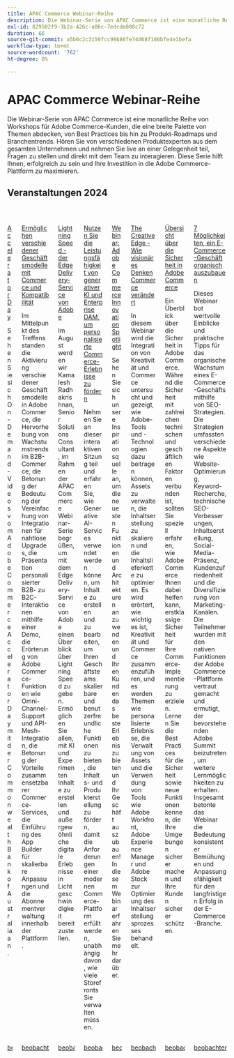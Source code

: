 ```yaml
---
title: APAC Commerce Webinar-Reihe
description: Die Webinar-Serie von APAC Commerce ist eine monatliche Reihe von Workshops für Adobe Commerce-Kunden, die eine breite Palette von Themen abdecken, von Best Practices bis hin zu Produkt-Roadmaps und Branchentrends.
exl-id: 829502f9-3b2a-426c-a06c-7edcde000c72
duration: 66
source-git-commit: a5b6c2c3150fcc98686fe74d68f186bfe4e1befa
workflow-type: tm+mt
source-wordcount: '762'
ht-degree: 0%

---
```


# APAC Commerce Webinar-Reihe

Die Webinar-Serie von APAC Commerce ist eine monatliche Reihe von Workshops für Adobe Commerce-Kunden, die eine breite Palette von Themen abdecken, von Best Practices bis hin zu Produkt-Roadmaps und Branchentrends. Hören Sie von verschiedenen Produktexperten aus dem gesamten Unternehmen und nehmen Sie live an einer Gelegenheit teil, Fragen zu stellen und direkt mit dem Team zu interagieren. Diese Serie hilft Ihnen, erfolgreich zu sein und Ihre Investition in die Adobe Commerce-Plattform zu maximieren.

## Veranstaltungen 2024

<!-- CARDS

{cta = Watch}

* 2024/accelerator-day/overview.md
* 2024/commerce-and-composability.md
* 2024/edge-delivery-services.md
* 2024/personalised-commerce-experiences.md
* 2024/innovation-spotlight.md
* 2024/visionary-thinking.md
* 2024/security-overview.md
* 2024/grow-ecommerce-business.md

-->
<!-- START CARDS HTML - DO NOT MODIFY BY HAND -->
<div class="columns">
    <div class="column is-half-tablet is-half-desktop is-one-third-widescreen" aria-label="Accelerator Day">
        <div class="card" style="height: 100%; display: flex; flex-direction: column; height: 100%;">
            <div class="card-image">
                <figure class="image x-is-16by9">
                    <a href="2024/accelerator-day/overview.md" title="Tag des Beschleunigers" target="_blank" rel="referrer">
                        <img class="is-bordered-r-small" src="https://video.tv.adobe.com/v/3429276/?format=jpeg&nocache=1732759427250" alt="Tag des Beschleunigers"
                             style="width: 100%; aspect-ratio: 16 / 9; object-fit: cover; overflow: hidden; display: block; margin: auto;">
                    </a>
                </figure>
            </div>
            <div class="card-content is-padded-small" style="display: flex; flex-direction: column; flex-grow: 1; justify-content: space-between;">
                <div class="top-card-content">
                    <p class="headline is-size-6 has-text-weight-bold">
                        <a href="2024/accelerator-day/overview.md" target="_blank" rel="referrer" title="Tag des Beschleunigers">Accelerator Day</a>
                    </p>
                    <p class="is-size-6">Sehen Sie sich On-Demand-Videos vom Adobe Commerce Accelerator Day mit der Commonwealth Bank of Australia an.</p>
                </div>
                <a href="2024/accelerator-day/overview.md" target="_blank" rel="referrer" class="spectrum-Button spectrum-Button--outline spectrum-Button--primary spectrum-Button--sizeM" style="align-self: flex-start; margin-top: 1rem;">
                    <span class="spectrum-Button-label has-no-wrap has-text-weight-bold">beobachten</span>
                </a>
            </div>
        </div>
    </div>
    <div class="column is-half-tablet is-half-desktop is-one-third-widescreen" aria-label="Enabling diverse business models with Commerce & Composability">
        <div class="card" style="height: 100%; display: flex; flex-direction: column; height: 100%;">
            <div class="card-image">
                <figure class="image x-is-16by9">
                    <a href="2024/commerce-and-composability.md" title="Ermöglichen verschiedener Geschäftsmodelle mit Commerce und Kompatibilität" target="_blank" rel="referrer">
                        <img class="is-bordered-r-small" src="https://video.tv.adobe.com/v/3429800/?format=jpeg&nocache=1732759427243" alt="Ermöglichen verschiedener Geschäftsmodelle mit Commerce und Kompatibilität"
                             style="width: 100%; aspect-ratio: 16 / 9; object-fit: cover; overflow: hidden; display: block; margin: auto;">
                    </a>
                </figure>
            </div>
            <div class="card-content is-padded-small" style="display: flex; flex-direction: column; flex-grow: 1; justify-content: space-between;">
                <div class="top-card-content">
                    <p class="headline is-size-6 has-text-weight-bold">
                        <a href="2024/commerce-and-composability.md" target="_blank" rel="referrer" title="Ermöglichen verschiedener Geschäftsmodelle mit Commerce und Kompatibilität">Ermöglichen verschiedener Geschäftsmodelle mit Commerce und Kompatibilität</a>
                    </p>
                    <p class="is-size-6">Im Mittelpunkt des Treffens standen die Aktivierung verschiedener Geschäftsmodelle in Adobe Commerce, die Hervorhebung von Wachstumstrends im B2B-Commerce, die Betonung der Bedeutung der Vereinfachung von Integrationen für nahtlose Upgrades, die Präsentation personalisierter B2B- zu B2C-Interaktionen mithilfe einer Demo, die Erörterung von Adobe Commerce-Funktionen wie Omni-Channel-Support und API-Mesh-Integration, die Betonung der Vorteile zusammensetzbarer Commerce-Services, die Einführung des App Builder für skalierbare Anpassungen und die Abonnementverwaltung innerhalb der Plattform.</p>
                </div>
                <a href="2024/commerce-and-composability.md" target="_blank" rel="referrer" class="spectrum-Button spectrum-Button--outline spectrum-Button--primary spectrum-Button--sizeM" style="align-self: flex-start; margin-top: 1rem;">
                    <span class="spectrum-Button-label has-no-wrap has-text-weight-bold">beobachten</span>
                </a>
            </div>
        </div>
    </div>
    <div class="column is-half-tablet is-half-desktop is-one-third-widescreen" aria-label="Lightning Speed - Adobe’s Edge Delivery Service">
        <div class="card" style="height: 100%; display: flex; flex-direction: column; height: 100%;">
            <div class="card-image">
                <figure class="image x-is-16by9">
                    <a href="2024/edge-delivery-services.md" title="Blitzgeschwindigkeit - Edge Delivery-Service von Adobe" target="_blank" rel="referrer">
                        <img class="is-bordered-r-small" src="https://video.tv.adobe.com/v/3433274/?format=jpeg&nocache=1732759427239" alt="Blitzgeschwindigkeit - Edge Delivery-Service von Adobe"
                             style="width: 100%; aspect-ratio: 16 / 9; object-fit: cover; overflow: hidden; display: block; margin: auto;">
                    </a>
                </figure>
            </div>
            <div class="card-content is-padded-small" style="display: flex; flex-direction: column; flex-grow: 1; justify-content: space-between;">
                <div class="top-card-content">
                    <p class="headline is-size-6 has-text-weight-bold">
                        <a href="2024/edge-delivery-services.md" target="_blank" rel="referrer" title="Blitzgeschwindigkeit - Edge Delivery-Service von Adobe">Lightning Speed - der Edge Delivery-Service von Adobe</a>
                    </p>
                    <p class="is-size-6">Im August werden wir Kamalesh Radhakrishnan, Senior Solutions Consultant, im Rahmen der APAC Commerce Webinar-Serie begrüßen, um mit dem Edge Delivery-Service von Adobe einen Überblick über Lightning Speed zu geben. Ermöglichen Sie allen, mit KI und Experimenten Inhalte zu erstellen und außergewöhnliche digitale Erlebnisse in Lichtgeschwindigkeit bereitzustellen.</p>
                </div>
                <a href="2024/edge-delivery-services.md" target="_blank" rel="referrer" class="spectrum-Button spectrum-Button--outline spectrum-Button--primary spectrum-Button--sizeM" style="align-self: flex-start; margin-top: 1rem;">
                    <span class="spectrum-Button-label has-no-wrap has-text-weight-bold">beobachten</span>
                </a>
            </div>
        </div>
    </div>
    <div class="column is-half-tablet is-half-desktop is-one-third-widescreen" aria-label="Harness the Power of Generative AI and Enterprise DAM to drive Personalised Commerce Experiences">
        <div class="card" style="height: 100%; display: flex; flex-direction: column; height: 100%;">
            <div class="card-image">
                <figure class="image x-is-16by9">
                    <a href="2024/personalised-commerce-experiences.md" title="Nutzung der Leistungsfähigkeit von generativer KI und Enterprise DAM zur Bereitstellung personalisierter Commerce-Erlebnisse" target="_blank" rel="referrer">
                        <img class="is-bordered-r-small" src="https://video.tv.adobe.com/v/3440500/?format=jpeg&nocache=1732759427216" alt="Nutzung der Leistungsfähigkeit von generativer KI und Enterprise DAM zur Bereitstellung personalisierter Commerce-Erlebnisse"
                             style="width: 100%; aspect-ratio: 16 / 9; object-fit: cover; overflow: hidden; display: block; margin: auto;">
                    </a>
                </figure>
            </div>
            <div class="card-content is-padded-small" style="display: flex; flex-direction: column; flex-grow: 1; justify-content: space-between;">
                <div class="top-card-content">
                    <p class="headline is-size-6 has-text-weight-bold">
                        <a href="2024/personalised-commerce-experiences.md" target="_blank" rel="referrer" title="Nutzung der Leistungsfähigkeit von generativer KI und Enterprise DAM zur Bereitstellung personalisierter Commerce-Erlebnisse">Nutzen Sie die Leistungsfähigkeit von generativer KI und Enterprise DAM, um personalisierte Commerce-Erlebnisse zu fördern</a>
                    </p>
                    <p class="is-size-6">Nehmen Sie an dieser interaktiven Sitzung teil und erfahren Sie, wie Generative AI-Services verwendet werden können, um Inhalte zu erstellen und zu bearbeiten, um Ihren Geschäftsteams skalierbare und benutzerfreundliche Funktionen zu bieten, die Inhalts- und Produkterstellung zu fördern, damit die Anforderungen einer modernen Commerce-Plattform erfüllt werden, unabhängig davon, wie viele Storefronts Sie verwalten müssen.</p>
                </div>
                <a href="2024/personalised-commerce-experiences.md" target="_blank" rel="referrer" class="spectrum-Button spectrum-Button--outline spectrum-Button--primary spectrum-Button--sizeM" style="align-self: flex-start; margin-top: 1rem;">
                    <span class="spectrum-Button-label has-no-wrap has-text-weight-bold">beobachten</span>
                </a>
            </div>
        </div>
    </div>
    <div class="column is-half-tablet is-half-desktop is-one-third-widescreen" aria-label="Adobe Commerce Innovation Spotlight Webinar">
        <div class="card" style="height: 100%; display: flex; flex-direction: column; height: 100%;">
            <div class="card-image">
                <figure class="image x-is-16by9">
                    <a href="2024/innovation-spotlight.md" title="Adobe Commerce Innovation Spotlight-Webinar" target="_blank" rel="referrer">
                        <img class="is-bordered-r-small" src="https://video.tv.adobe.com/v/3427965/?format=jpeg&nocache=1732759427222" alt="Adobe Commerce Innovation Spotlight-Webinar"
                             style="width: 100%; aspect-ratio: 16 / 9; object-fit: cover; overflow: hidden; display: block; margin: auto;">
                    </a>
                </figure>
            </div>
            <div class="card-content is-padded-small" style="display: flex; flex-direction: column; flex-grow: 1; justify-content: space-between;">
                <div class="top-card-content">
                    <p class="headline is-size-6 has-text-weight-bold">
                        <a href="2024/innovation-spotlight.md" target="_blank" rel="referrer" title="Adobe Commerce Innovation Spotlight-Webinar">Webinar: Adobe Commerce Innovation Spotlight</a>
                    </p>
                    <p class="is-size-6">Sehen Sie sich unsere Inspirationsquelle an, um die neuesten Funktionen und Architekturen anzuwenden und Ihren Kunden das beste Erlebnis zu bieten und Ihr Geschäft auszubauen!In diesem Webinar erfahren Sie mehr darüber.</p>
                </div>
                <a href="2024/innovation-spotlight.md" target="_blank" rel="referrer" class="spectrum-Button spectrum-Button--outline spectrum-Button--primary spectrum-Button--sizeM" style="align-self: flex-start; margin-top: 1rem;">
                    <span class="spectrum-Button-label has-no-wrap has-text-weight-bold">beobachten</span>
                </a>
            </div>
        </div>
    </div>
    <div class="column is-half-tablet is-half-desktop is-one-third-widescreen" aria-label="The Creative Edge - How Visionary Thinking is Transforming Commerce">
        <div class="card" style="height: 100%; display: flex; flex-direction: column; height: 100%;">
            <div class="card-image">
                <figure class="image x-is-16by9">
                    <a href="2024/visionary-thinking.md" title="Die kreative Edge - Wie visionäres Denken Commerce verändert" target="_blank" rel="referrer">
                        <img class="is-bordered-r-small" src="https://video.tv.adobe.com/v/3428818/?format=jpeg&nocache=1732759427227" alt="Die kreative Edge - Wie visionäres Denken Commerce verändert"
                             style="width: 100%; aspect-ratio: 16 / 9; object-fit: cover; overflow: hidden; display: block; margin: auto;">
                    </a>
                </figure>
            </div>
            <div class="card-content is-padded-small" style="display: flex; flex-direction: column; flex-grow: 1; justify-content: space-between;">
                <div class="top-card-content">
                    <p class="headline is-size-6 has-text-weight-bold">
                        <a href="2024/visionary-thinking.md" target="_blank" rel="referrer" title="Die kreative Edge - Wie visionäres Denken Commerce verändert">The Creative Edge - Wie visionäres Denken Commerce verändert</a>
                    </p>
                    <p class="is-size-6">In diesem Webinar wird die Integration von Kreativität und Commerce untersucht und gezeigt, wie Adobe-Tools und -Technologien dazu beitragen können, Assets zu verwalten, die Inhaltserstellung zu skalieren und die Inhaltslieferkette zu optimieren. Es wird erörtert, wie wichtig es ist, Kreativität und Commerce zusammenzuführen, und es werden Themen wie personalisierte Erlebnisse, die Verwaltung von Assets und die Verwendung von Tools wie Adobe Workfront, Adobe Experience Manager und Adobe Stock zur Optimierung des Inhaltserstellungsprozesses behandelt.</p>
                </div>
                <a href="2024/visionary-thinking.md" target="_blank" rel="referrer" class="spectrum-Button spectrum-Button--outline spectrum-Button--primary spectrum-Button--sizeM" style="align-self: flex-start; margin-top: 1rem;">
                    <span class="spectrum-Button-label has-no-wrap has-text-weight-bold">beobachten</span>
                </a>
            </div>
        </div>
    </div>
    <div class="column is-half-tablet is-half-desktop is-one-third-widescreen" aria-label="Overview of security in Adobe Commerce">
        <div class="card" style="height: 100%; display: flex; flex-direction: column; height: 100%;">
            <div class="card-image">
                <figure class="image x-is-16by9">
                    <a href="2024/security-overview.md" title="Übersicht über die Sicherheit in Adobe Commerce" target="_blank" rel="referrer">
                        <img class="is-bordered-r-small" src="https://video.tv.adobe.com/v/3430434/?format=jpeg&nocache=1732759427236" alt="Übersicht über die Sicherheit in Adobe Commerce"
                             style="width: 100%; aspect-ratio: 16 / 9; object-fit: cover; overflow: hidden; display: block; margin: auto;">
                    </a>
                </figure>
            </div>
            <div class="card-content is-padded-small" style="display: flex; flex-direction: column; flex-grow: 1; justify-content: space-between;">
                <div class="top-card-content">
                    <p class="headline is-size-6 has-text-weight-bold">
                        <a href="2024/security-overview.md" target="_blank" rel="referrer" title="Übersicht über die Sicherheit in Adobe Commerce">Übersicht über die Sicherheit in Adobe Commerce</a>
                    </p>
                    <p class="is-size-6">Ein Überblick über die Sicherheit in Adobe Commerce. Während die Sicherheit mit zahlreichen technischen und geschäftlichen Faktoren verbunden ist, sollten Sie speziell erfahren, wie Adobe Commerce Ihnen dabei helfen kann, erstklassige Sicherheit für Ihre Commerce-Implementierung zu erzielen. Lernen Sie die Best Practices für die Sicherheit sowie neue Funktionen kennen, die Ihre Umgebungen sicherer machen und Ihre Kunden sicherer schützen.</p>
                </div>
                <a href="2024/security-overview.md" target="_blank" rel="referrer" class="spectrum-Button spectrum-Button--outline spectrum-Button--primary spectrum-Button--sizeM" style="align-self: flex-start; margin-top: 1rem;">
                    <span class="spectrum-Button-label has-no-wrap has-text-weight-bold">beobachten</span>
                </a>
            </div>
        </div>
    </div>
    <div class="column is-half-tablet is-half-desktop is-one-third-widescreen" aria-label="7 ways to grow an eCommerce business organically">
        <div class="card" style="height: 100%; display: flex; flex-direction: column; height: 100%;">
            <div class="card-image">
                <figure class="image x-is-16by9">
                    <a href="2024/grow-ecommerce-business.md" title="7 Möglichkeiten, ein E-Commerce-Geschäft organisch auszubauen" target="_blank" rel="referrer">
                        <img class="is-bordered-r-small" src="https://video.tv.adobe.com/v/3428817/?format=jpeg&nocache=1732759427232" alt="7 Möglichkeiten, ein E-Commerce-Geschäft organisch auszubauen"
                             style="width: 100%; aspect-ratio: 16 / 9; object-fit: cover; overflow: hidden; display: block; margin: auto;">
                    </a>
                </figure>
            </div>
            <div class="card-content is-padded-small" style="display: flex; flex-direction: column; flex-grow: 1; justify-content: space-between;">
                <div class="top-card-content">
                    <p class="headline is-size-6 has-text-weight-bold">
                        <a href="2024/grow-ecommerce-business.md" target="_blank" rel="referrer" title="7 Möglichkeiten, ein E-Commerce-Geschäft organisch auszubauen">7 Möglichkeiten, ein E-Commerce-Geschäft organisch auszubauen</a>
                    </p>
                    <p class="is-size-6">Dieses Webinar bot wertvolle Einblicke und praktische Tipps für das organische Wachstum eines E-Commerce-Geschäfts mithilfe von SEO-Strategien. Die Strategien umfassten verschiedene Aspekte wie Website-Optimierung, Keyword-Recherche, technische SEO-Verbesserungen, Inhaltserstellung, Social-Media-Präsenz, Kundenzufriedenheit und die Diversifizierung von Marketing-Kanälen. Die Teilnehmer wurden mit den nativen Funktionen der Adobe Commerce-Plattform vertraut gemacht und ermutigt, der bevorstehenden Adobe Summit beizutreten, um weitere Lernmöglichkeiten zu erhalten. Insgesamt betonte das Webinar die Bedeutung konsistenter Bemühungen und Anpassungsfähigkeit für den langfristigen Erfolg in der E-Commerce-Branche.</p>
                </div>
                <a href="2024/grow-ecommerce-business.md" target="_blank" rel="referrer" class="spectrum-Button spectrum-Button--outline spectrum-Button--primary spectrum-Button--sizeM" style="align-self: flex-start; margin-top: 1rem;">
                    <span class="spectrum-Button-label has-no-wrap has-text-weight-bold">beobachten</span>
                </a>
            </div>
        </div>
    </div>
</div>
<!-- END CARDS HTML - DO NOT MODIFY BY HAND -->

